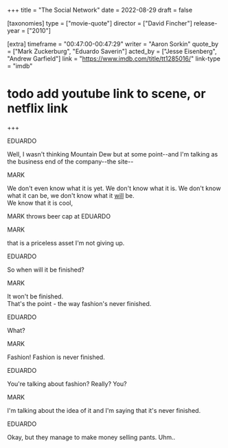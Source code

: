 +++
title = "The Social Network"
date = 2022-08-29
draft = false

[taxonomies]
type = ["movie-quote"]
director = ["David Fincher"]
release-year = ["2010"]

[extra]
timeframe = "00:47:00-00:47:29"
writer = "Aaron Sorkin"
quote_by = ["Mark Zuckerburg", "Eduardo Saverin"]
acted_by = ["Jesse Eisenberg", "Andrew Garfield"]
link = "https://www.imdb.com/title/tt1285016/"
link-type = "imdb"
# todo add youtube link to scene, or netflix link
+++

<span class="character">EDUARDO</span>

<p class="dialog">
Well, I wasn't thinking Mountain Dew but
at some point--and I'm talking as the
business end of the company--the site--

<span class="character">MARK</span>

<p class="dialog">
We don't even know what it is yet. We
don't know what it is. We don't know what it
can be, we don't know what it <u>will</u> be.
<br>
We know that it is cool,
</p>

MARK throws beer cap at EDUARDO

<span class="character">MARK</span>

<p class="dialog">
that is a priceless asset I'm not giving up.
</p>

<span class="character">EDUARDO</span>

<p class="dialog">
So when will it be finished?  
</p>

<span class="character">MARK</span>

<p class="dialog">
It won't be finished.<br>
That's the point - the way fashion's never finished.
</p>

<span class="character">EDUARDO</span>

<p class="dialog">
What?
</p>

<span class="character">MARK</span>

<p class="dialog">
Fashion! Fashion is never finished.
</p>

<span class="character">EDUARDO</span>

<p class="dialog">
You're talking about fashion? Really? You?
</p>

<span class="character">MARK</span>

<p class="dialog">
I'm talking about the idea of it and I'm saying that it's never finished.
</p>

<span class="character">EDUARDO</span>

<p class="dialog">
Okay, but they manage to make money selling pants. Uhm..
</p>

